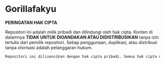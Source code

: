 # Gorillafakyu

**PERINGATAN HAK CIPTA**

Repositori ini adalah milik pribadi dan dilindungi oleh hak cipta. Konten di dalamnya **TIDAK UNTUK DIGANDAKAN ATAU DIDISTRIBUSIKAN** tanpa izin tertulis dari pemilik repositori. Setiap penggunaan, duplikasi, atau distribusi tanpa otorisasi adalah pelanggaran hukum.

```bash
Repositori ini dilisensikan dengan hak cipta pribadi. Semua hak cipta dilindungi undang-undang.
```
